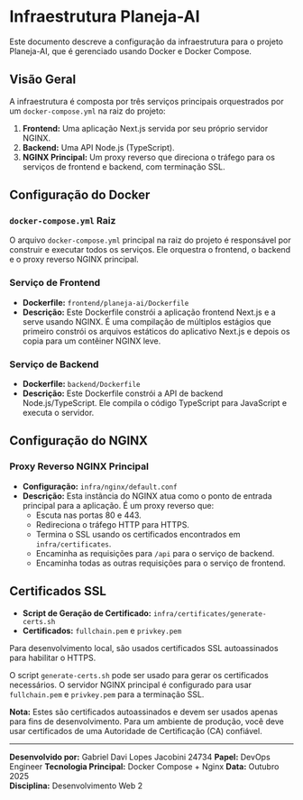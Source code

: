# Infraestrutura Planeja-AI

Este documento descreve a configuração da infraestrutura para o projeto Planeja-AI, que é gerenciado usando Docker e Docker Compose.

## Visão Geral

A infraestrutura é composta por três serviços principais orquestrados por um `docker-compose.yml` na raiz do projeto:

1.  **Frontend:** Uma aplicação Next.js servida por seu próprio servidor NGINX.
2.  **Backend:** Uma API Node.js (TypeScript).
3.  **NGINX Principal:** Um proxy reverso que direciona o tráfego para os serviços de frontend e backend, com terminação SSL.

## Configuração do Docker

### `docker-compose.yml` Raiz

O arquivo `docker-compose.yml` principal na raiz do projeto é responsável por construir e executar todos os serviços. Ele orquestra o frontend, o backend e o proxy reverso NGINX principal.

### Serviço de Frontend

-   **Dockerfile:** `frontend/planeja-ai/Dockerfile`
-   **Descrição:** Este Dockerfile constrói a aplicação frontend Next.js e a serve usando NGINX. É uma compilação de múltiplos estágios que primeiro constrói os arquivos estáticos do aplicativo Next.js e depois os copia para um contêiner NGINX leve.

### Serviço de Backend

-   **Dockerfile:** `backend/Dockerfile`
-   **Descrição:** Este Dockerfile constrói a API de backend Node.js/TypeScript. Ele compila o código TypeScript para JavaScript e executa o servidor.

## Configuração do NGINX

### Proxy Reverso NGINX Principal

-   **Configuração:** `infra/nginx/default.conf`
-   **Descrição:** Esta instância do NGINX atua como o ponto de entrada principal para a aplicação. É um proxy reverso que:
    -   Escuta nas portas 80 e 443.
    -   Redireciona o tráfego HTTP para HTTPS.
    -   Termina o SSL usando os certificados encontrados em `infra/certificates`.
    -   Encaminha as requisições para `/api` para o serviço de backend.
    -   Encaminha todas as outras requisições para o serviço de frontend.

## Certificados SSL

-   **Script de Geração de Certificado:** `infra/certificates/generate-certs.sh`
-   **Certificados:** `fullchain.pem` e `privkey.pem`

Para desenvolvimento local, são usados certificados SSL autoassinados para habilitar o HTTPS.

O script `generate-certs.sh` pode ser usado para gerar os certificados necessários. O servidor NGINX principal é configurado para usar `fullchain.pem` e `privkey.pem` para a terminação SSL.

**Nota:** Estes são certificados autoassinados e devem ser usados apenas para fins de desenvolvimento. Para um ambiente de produção, você deve usar certificados de uma Autoridade de Certificação (CA) confiável.

---

**Desenvolvido por:** Gabriel Davi Lopes Jacobini 24734
**Papel:** DevOps Engineer 
**Tecnologia Principal:** Docker Compose + Nginx
**Data:** Outubro 2025  
**Disciplina:** Desenvolvimento Web 2